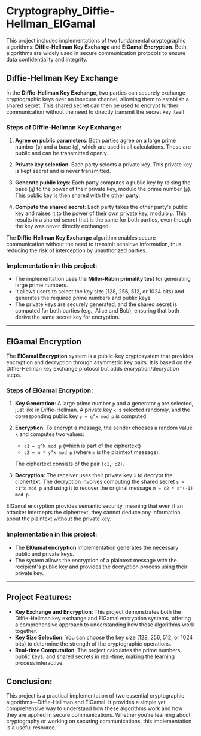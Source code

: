 # Cryptography_Diffie-Hellman_ElGamal

This project includes implementations of two fundamental cryptographic algorithms: **Diffie-Hellman Key Exchange** and **ElGamal Encryption**. Both algorithms are widely used in secure communication protocols to ensure data confidentiality and integrity.

## Diffie-Hellman Key Exchange

In the **Diffie-Hellman Key Exchange**, two parties can securely exchange cryptographic keys over an insecure channel, allowing them to establish a shared secret. This shared secret can then be used to encrypt further communication without the need to directly transmit the secret key itself.

### Steps of Diffie-Hellman Key Exchange:

1. **Agree on public parameters**: Both parties agree on a large prime number (`p`) and a base (`g`), which are used in all calculations. These are public and can be transmitted openly.

2. **Private key selection**: Each party selects a private key. This private key is kept secret and is never transmitted.

3. **Generate public keys**: Each party computes a public key by raising the base (`g`) to the power of their private key, modulo the prime number (`p`). This public key is then shared with the other party.

4. **Compute the shared secret**: Each party takes the other party's public key and raises it to the power of their own private key, modulo `p`. This results in a shared secret that is the same for both parties, even though the key was never directly exchanged.

The **Diffie-Hellman Key Exchange** algorithm enables secure communication without the need to transmit sensitive information, thus reducing the risk of interception by unauthorized parties.

### Implementation in this project:
- The implementation uses the **Miller-Rabin primality test** for generating large prime numbers.
- It allows users to select the key size (128, 256, 512, or 1024 bits) and generates the required prime numbers and public keys.
- The private keys are securely generated, and the shared secret is computed for both parties (e.g., Alice and Bob), ensuring that both derive the same secret key for encryption.

---

## ElGamal Encryption

The **ElGamal Encryption** system is a public-key cryptosystem that provides encryption and decryption through asymmetric key pairs. It is based on the Diffie-Hellman key exchange protocol but adds encryption/decryption steps.

### Steps of ElGamal Encryption:

1. **Key Generation**: A large prime number `p` and a generator `g` are selected, just like in Diffie-Hellman. A private key `x` is selected randomly, and the corresponding public key `y = g^x mod p` is computed.

2. **Encryption**: To encrypt a message, the sender chooses a random value `k` and computes two values:
    - `c1 = g^k mod p` (which is part of the ciphertext)
    - `c2 = m * y^k mod p` (where `m` is the plaintext message).

   The ciphertext consists of the pair `(c1, c2)`.

3. **Decryption**: The receiver uses their private key `x` to decrypt the ciphertext. The decryption involves computing the shared secret `s = c1^x mod p` and using it to recover the original message `m = c2 * s^(-1) mod p`.

ElGamal encryption provides semantic security, meaning that even if an attacker intercepts the ciphertext, they cannot deduce any information about the plaintext without the private key.

### Implementation in this project:
- The **ElGamal encryption** implementation generates the necessary public and private keys.
- The system allows the encryption of a plaintext message with the recipient's public key and provides the decryption process using their private key.

---

## Project Features:
- **Key Exchange and Encryption**: This project demonstrates both the Diffie-Hellman key exchange and ElGamal encryption systems, offering a comprehensive approach to understanding how these algorithms work together.
- **Key Size Selection**: You can choose the key size (128, 256, 512, or 1024 bits) to determine the strength of the cryptographic operations.
- **Real-time Computation**: The project calculates the prime numbers, public keys, and shared secrets in real-time, making the learning process interactive.

## Conclusion:
This project is a practical implementation of two essential cryptographic algorithms—Diffie-Hellman and ElGamal. It provides a simple yet comprehensive way to understand how these algorithms work and how they are applied in secure communications. Whether you're learning about cryptography or working on securing communications, this implementation is a useful resource.
